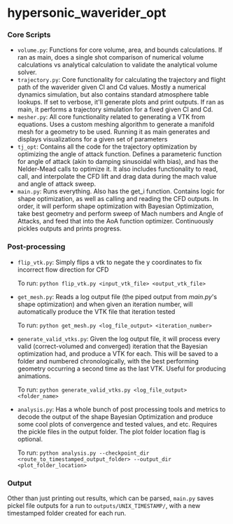 # hypersonic_waverider_opt
 
### Core Scripts
- `volume.py`: Functions for core volume, area, and bounds calculations. If ran as main, does a single shot comparison of numerical volume calculations vs analytical calculation to validate the analytical volume solver.
- `trajectory.py`: Core functionality for calculating the trajectory and flight path of the waverider given Cl and Cd values. Mostly a numerical dynamics simulation, but also contains standard atmosphere table lookups. If set to verbose, it'll generate plots and print outputs. If ran as main, it performs a trajectory simulation for a fixed given Cl and Cd.
- `mesher.py`: All core functionality related to generating a VTK from equations. Uses a custom meshing algorithm to generate a manifold mesh for a geometry to be used. Running it as main generates and displays visualizations for a given set of parameters
- `tj_opt`: Contains all the code for the trajectory optimization by optimizing the angle of attack function. Defines a parameteric function for angle of attack (akin to damping sinusoidal with bias), and has the Nelder-Mead calls to optimize it. It also includes functionality to read, call, and interpolate the CFD lift and drag data during the mach value and angle of attack sweep.
- `main.py`: Runs everything. Also has the get_i function. Contains logic for shape optimization, as well as calling and reading the CFD outputs. In order, it will perform shape optimization with Bayesian Optimization, take best geometry and perform sweep of Mach numbers and Angle of Attacks, and feed that into the AoA function optimizer. Continuously pickles outputs and prints progress.

### Post-processing
- `flip_vtk.py`: Simply flips a vtk to negate the y coordinates to fix incorrect flow direction for CFD

  To run: `python flip_vtk.py <input_vtk_file> <output_vtk_file>`
- `get_mesh.py`: Reads a log output file (the piped output from *main.py*'s shape optimization) and when given an iteration number, will automatically produce the VTK file that iteration tested

  To run: `python get_mesh.py <log_file_output> <iteration_number>`
- `generate_valid_vtks.py`: Given the log output file, it will process every valid (correct-volumed and converged) iteration that the Bayesian optimization had, and produce a VTK for each. This will be saved to a folder and numbered chronologically, with the best performing geometry occurring a second time as the last VTK. Useful for producing animations.
  
  To run: `python generate_valid_vtks.py <log_file_output> <folder_name>`
- `analysis.py`: Has a whole bunch of post processing tools and metrics to decode the output of the shape Bayesian Optimization and produce some cool plots of convergence and tested values, and etc. Requires the pickle files in the output folder. The plot folder location flag is optional.
   
  To run: `python analysis.py --checkpoint_dir <route_to_timestamped_output_folder> --output_dir <plot_folder_location>`

### Output
Other than just printing out results, which can be parsed, `main.py` saves pickel file outputs for a run to `outputs/UNIX_TIMESTAMP/`, with a new timestamped folder created for each run.

